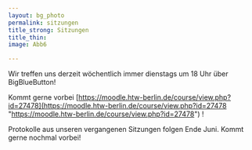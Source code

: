 ```yaml
---
layout: bg_photo
permalink: sitzungen
title_strong: Sitzungen
title_thin: 
image: Abb6

---
```

Wir treffen uns derzeit wöchentlich immer dienstags um 18 Uhr über BigBlueButton!

Kommt gerne vorbei [https://moodle.htw-berlin.de/course/view.php?id=27478](https://moodle.htw-berlin.de/course/view.php?id=27478 "https://moodle.htw-berlin.de/course/view.php?id=27478") !

Protokolle aus unseren vergangenen Sitzungen folgen Ende Juni. Kommt gerne nochmal vorbei! 